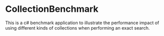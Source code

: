 # CollectionBenchmark
This is a c# benchmark application to illustrate the performance impact of using different kinds
of collections when performing an exact search.